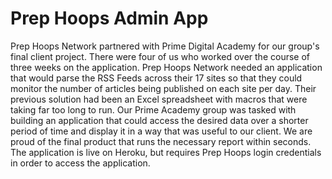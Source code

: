 # Prep Hoops Admin App

Prep Hoops Network partnered with Prime Digital Academy for our group's final client project. There were four of us who worked over the course of three weeks on the application. Prep Hoops Network needed an application that would parse the RSS Feeds across their 17 sites so that they could monitor the number of articles being published on each site per day. Their previous solution had been an Excel spreadsheet with macros that were taking far too long to run. Our Prime Academy group was tasked with building an application that could access the desired data over a shorter period of time and display it in a way that was useful to our client. We are proud of the final product that runs the necessary report within seconds. The application is live on Heroku, but requires Prep Hoops login credentials in order to access the application.